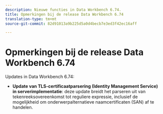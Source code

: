 ```yaml
---
description: Nieuwe functies in Data Workbench 6.74.
title: Opmerkingen bij de release Data Workbench 6.74
translation-type: tm+mt
source-git-commit: 82d91013a9b225d5a0d4becb7e3ed3f42ec16aff

---
```



# Opmerkingen bij de release Data Workbench 6.74

Updates in Data Workbench 6.74:

* **Update van TLS-certificaatparsering (Identity Management Service) in serverimplementatie**: deze update breidt het parseren uit van tekenreeksovereenkomst tot reguliere expressie, inclusief de mogelijkheid om onderwerpalternatieve naamcertificaten (SAN) af te handelen.
